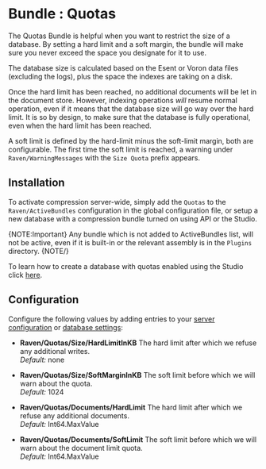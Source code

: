 # Bundle : Quotas

The Quotas Bundle is helpful when you want to restrict the size of a database. By setting a hard limit and a soft margin, the bundle will make sure you never exceed the space you designate for it to use.

The database size is calculated based on the Esent or Voron data files (excluding the logs), plus the space the indexes are taking on a disk.

Once the hard limit has been reached, no additional documents will be let in the document store. However, indexing operations _will_ resume normal operation, even if it means that the database size will go way over the hard limit. It is so by design, to make sure that the database is fully operational, even when the hard limit has been reached.

A soft limit is defined by the hard-limit minus the soft-limit margin, both are configurable. The first time the soft limit is reached, a warning  under `Raven/WarningMessages` with the `Size Quota` prefix appears.

## Installation

To activate compression server-wide, simply add the `Quotas` to the `Raven/ActiveBundles` configuration in the global configuration file, or setup a new database with a compression bundle turned on using API or the Studio.

{NOTE:Important}
Any bundle which is not added to ActiveBundles list, will not be active, even if it is built-in or the relevant assembly is in the `Plugins` directory.
{NOTE/}

To learn how to create a database with quotas enabled using the Studio click [here](../../studio/overview/settings/quotas).

## Configuration

Configure the following values by adding entries to your [server configuration](../../server/configuration/configuration-options) or [database settings](../../server/administration/multiple-databases):

* **Raven/Quotas/Size/HardLimitInKB**
	The hard limit after which we refuse any additional writes.   
	_Default:_ none

* **Raven/Quotas/Size/SoftMarginInKB**
	The soft limit before which we will warn about the quota.   
	_Default:_ 1024

* **Raven/Quotas/Documents/HardLimit**
	The hard limit after which we refuse any additional documents.   
	_Default:_ Int64.MaxValue

* **Raven/Quotas/Documents/SoftLimit**
	The soft limit before which we will warn about the document limit quota.   
	_Default:_ Int64.MaxValue
